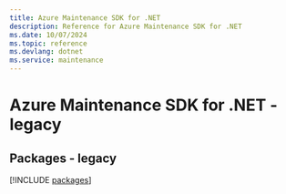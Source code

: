 ```yaml
---
title: Azure Maintenance SDK for .NET
description: Reference for Azure Maintenance SDK for .NET
ms.date: 10/07/2024
ms.topic: reference
ms.devlang: dotnet
ms.service: maintenance
---
```

# Azure Maintenance SDK for .NET - legacy
## Packages - legacy
[!INCLUDE [packages](maintenance-index.md)]